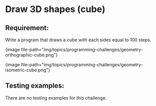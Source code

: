 # Draw 3D shapes (cube)

## Requirement:

Write a program that draws a cube with each sides equal to 100 steps.  

{image file-path="img/topics/programming-challenges/geometry-orthographic-cube.png"}

{image file-path="img/topics/programming-challenges/geometry-isometric-cube.png"}


## Testing examples:

There are no testing examples for this challenge.
